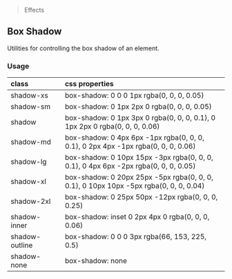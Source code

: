 > Effects

## Box Shadow

Utilities for controlling the box shadow of an element.

### Usage

| class |  | css properties |
|:--|:--|:--|
| shadow-xs |  | box-shadow: 0 0 0 1px rgba(0, 0, 0, 0.05) |
| shadow-sm |  | box-shadow: 0 1px 2px 0 rgba(0, 0, 0, 0.05) |
| shadow |  | box-shadow: 0 1px 3px 0 rgba(0, 0, 0, 0.1), 0 1px 2px 0 rgba(0, 0, 0, 0.06) |
| shadow-md |  | box-shadow: 0 4px 6px -1px rgba(0, 0, 0, 0.1), 0 2px 4px -1px rgba(0, 0, 0, 0.06) |
| shadow-lg |  | box-shadow: 0 10px 15px -3px rgba(0, 0, 0, 0.1), 0 4px 6px -2px rgba(0, 0, 0, 0.05) |
| shadow-xl |  | box-shadow: 0 20px 25px -5px rgba(0, 0, 0, 0.1), 0 10px 10px -5px rgba(0, 0, 0, 0.04) |
| shadow-2xl |  | box-shadow: 0 25px 50px -12px rgba(0, 0, 0, 0.25) |
| shadow-inner |  | box-shadow: inset 0 2px 4px 0 rgba(0, 0, 0, 0.06) |
| shadow-outline |  | box-shadow: 0 0 0 3px rgba(66, 153, 225, 0.5) |
| shadow-none |  | box-shadow: none |
